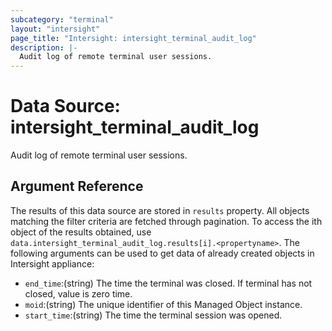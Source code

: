 ```yaml
---
subcategory: "terminal"
layout: "intersight"
page_title: "Intersight: intersight_terminal_audit_log"
description: |-
  Audit log of remote terminal user sessions.
---
```


# Data Source: intersight_terminal_audit_log
Audit log of remote terminal user sessions.
## Argument Reference
The results of this data source are stored in `results` property.
All objects matching the filter criteria are fetched through pagination.
To access the ith object of the results obtained, use `data.intersight_terminal_audit_log.results[i].<propertyname>`.
The following arguments can be used to get data of already created objects in Intersight appliance:
* `end_time`:(string) The time the terminal was closed. If terminal has not closed, value is zero time. 
* `moid`:(string) The unique identifier of this Managed Object instance. 
* `start_time`:(string) The time the terminal session was opened. 
 